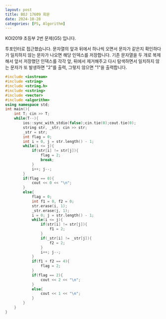 ```yaml
---
layout: post
title: BOJ 17609 회문
date: 2024-10-28
categories: [PS, Algorithm]
---
```


KOI2019 초등부 2번 문제(G5) 입니다. 

투포인터로 접근했습니다. 문자열의 앞과 뒤에서 하나씩 오면서 문자가 같은지 확인하다가 일치하지 않는 문자가 나오면 해당 인덱스를 저장합니다. 
기존 문자열을 두 개로 복제해서 앞서 저장했던 인덱스를 각각 앞, 뒤에서 제거해주고 다시 탐색하면서 일치하지 않는 문자가 또 발생하면 "2"를 출력, 그렇지 않으면 "1"을 출력합니다. 

```cpp
#include <iostream>
#include <string> 
#include <string.h> 
#include <cstring> 
#include <vector> 
#include <algorithm>
using namespace std; 
int main(){
    int T; cin >> T;
    while(T--){
        ios::sync_with_stdio(false);cin.tie(0);cout.tie(0);
        string str, _str; cin >> str;
        _str = str; 
        int flag = 0;
        int i = 0, j = str.length() - 1;
        while(i <= j){
            if(str[i] != str[j]){
                flag = 2;
                break; 
            }
            i++; j--; 
        }
        if(flag == 0){
            cout << 0 << "\n"; 
        }
        else{
            flag = 0; 
            int f1 = 0, f2 = 0; 
            str.erase(i, 1);
            _str.erase(j, 1); 
            i = 0; j = str.length() - 1; 
            while(i <= j){
                if(str[i] != str[j]){
                    f1 = 2;
                }
                if(_str[i] != _str[j]){
                    f2 = 2; 
                }
                i++; j--; 
            }
            if(f1 + f2 == 4){
                flag = 2; 
            }
            if(flag == 2){
                cout << 2 << "\n"; 
            }
            else{
                cout << 1 << "\n"; 
            }
        }
    }
}
```